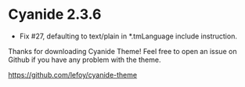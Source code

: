 Cyanide 2.3.6
===============

+ Fix #27, defaulting to text/plain in *.tmLanguage include instruction.

Thanks for downloading Cyanide Theme!
Feel free to open an issue on Github if you have any problem with the theme.

https://github.com/lefoy/cyanide-theme
